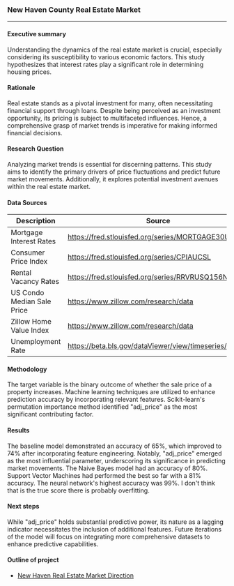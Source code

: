 ### New Haven County Real Estate Market
---
#### Executive summary
Understanding the dynamics of the real estate market is crucial, especially considering its susceptibility to various economic factors. This study hypothesizes that interest rates play a significant role in determining housing prices.
#### Rationale
Real estate stands as a pivotal investment for many, often necessitating financial support through loans. Despite being perceived as an investment opportunity, its pricing is subject to multifaceted influences. Hence, a comprehensive grasp of market trends is imperative for making informed financial decisions.
#### Research Question
Analyzing market trends is essential for discerning patterns. This study aims to identify the primary drivers of price fluctuations and predict future market movements. Additionally, it explores potential investment avenues within the real estate market.
#### Data Sources
| Description | Source |
|------------ | ------ |
| Mortgage Interest Rates | https://fred.stlouisfed.org/series/MORTGAGE30US |
| Consumer Price Index | https://fred.stlouisfed.org/series/CPIAUCSL |
| Rental Vacancy Rates | https://fred.stlouisfed.org/series/RRVRUSQ156N |
| US Condo Median Sale Price | https://www.zillow.com/research/data |
| Zillow Home Value Index | https://www.zillow.com/research/data |
| Unemployment Rate | https://beta.bls.gov/dataViewer/view/timeseries/EIUIR4 |
#### Methodology
The target variable is the binary outcome of whether the sale price of a property increases. Machine learning techniques are utilized to enhance prediction accuracy by incorporating relevant features. Scikit-learn's permutation importance method identified "adj_price" as the most significant contributing factor.
#### Results
The baseline model demonstrated an accuracy of 65%, which improved to 74% after incorporating feature engineering. Notably, "adj_price" emerged as the most influential parameter, underscoring its significance in predicting market movements. The Naive Bayes model had an accuracy of 80%. Support Vector Machines had performed the best so far with a 81% accuracy. The neural network's highest accuracy was 99%. I don't think that is the true score there is probably overfitting.
#### Next steps
While "adj_price" holds substantial predictive power, its nature as a lagging indicator necessitates the inclusion of additional features. Future iterations of the model will focus on integrating more comprehensive datasets to enhance predictive capabilities.
#### Outline of project
- [New Haven Real Estate Market Direction](http://localhost:8888/files/Desktop/berkeley/capstone/new_haven_ct_house_price.ipynb?_xsrf=2%7Cedc016e2%7Cfd9b1a3158d3a3bfa1018819cdc91b95%7C1706993883)